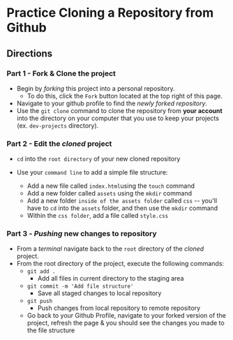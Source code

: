 # Practice Cloning a Repository from Github

## Directions

### Part 1 - Fork & Clone the project

* Begin by _forking_ this project into a personal repository.
  * To do this, click the `Fork` button located at the top right of this page.
* Navigate to your github profile to find the _newly forked repository_.
* Use the `git clone` command to clone the repository from **your account** into the directory on your computer that you use to keep your projects (ex. `dev-projects` directory).


### Part 2 - Edit the _cloned_ project

* `cd` into the `root directory` of your new cloned repository

* Use your `command line` to add a simple file structure:
	- Add a new file called `index.html`using the `touch` command
	- Add a new folder called `assets` using the `mkdir` command
	- Add a new folder `inside of the assets folder` called `css` -- you'll have to `cd` into the `assets` folder, and then use the `mkdir` command
	- Within the `css folder`, add a file called `style.css`

### Part 3 - _Pushing_ new changes to repository

* From a _terminal_ navigate back to the `root` directory of the _cloned_ project.
* From the root directory of the project, execute the following commands:
  * `git add .`
    * Add all files in current directory to the staging area
  * `git commit -m 'Add file structure'`
    * Save all staged changes to local repository
  * `git push`
    * Push changes from local repository to remote repository
  * Go back to your Github Profile, navigate to your forked version of the project, refresh the page & you should see the changes you made to the file structure
